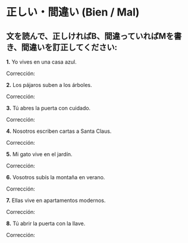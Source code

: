 # 正しい・間違い (Bien / Mal)

## 文を読んで、正しければB、間違っていればMを書き、間違いを訂正してください:

**1.** Yo vives en una casa azul. 

   Corrección: <div class="answer-line-long"></div>

**2.** Los pájaros suben a los árboles. 

   Corrección: <div class="answer-line-long"></div>

**3.** Tú abres la puerta con cuidado. 

   Corrección: <div class="answer-line-long"></div>

**4.** Nosotros escriben cartas a Santa Claus. 

   Corrección: <div class="answer-line-long"></div>

**5.** Mi gato vive en el jardín. 

   Corrección: <div class="answer-line-long"></div>

**6.** Vosotros subís la montaña en verano. 

   Corrección: <div class="answer-line-long"></div>

**7.** Ellas vive en apartamentos modernos. 

   Corrección: <div class="answer-line-long"></div>

**8.** Tú abrir la puerta con la llave. 

   Corrección: <div class="answer-line-long"></div>